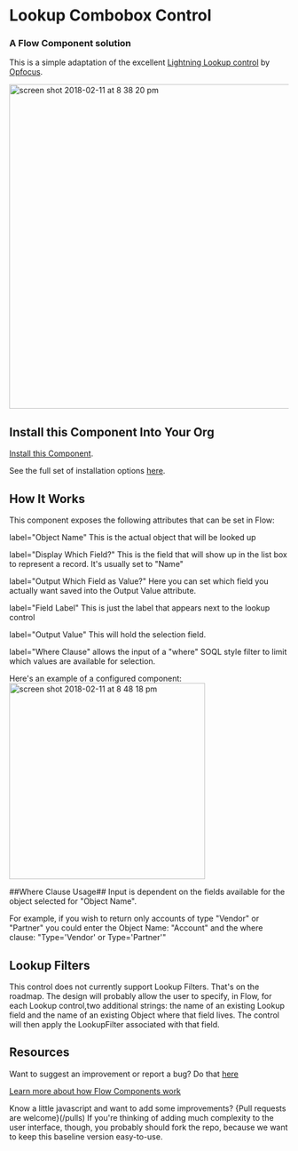 # Lookup Combobox Control #

### A Flow Component solution  ###

This is a simple adaptation of the excellent [Lightning Lookup control](https://opfocus.com/lightning-lookup-input-field-2/) by [Opfocus](https://opfocus.com/).   

<img width="584" alt="screen shot 2018-02-11 at 8 38 20 pm" src="https://user-images.githubusercontent.com/3140883/36083801-c54a23ea-0f6b-11e8-8adf-10d2f35f131b.png">

## Install this Component Into Your Org ##

[Install this Component](/flow_screen_components/lookupFSC/mdapioutput/lookupFSC.zip).

See the full set of installation options [here](/install.md).

## How It Works ##

This component exposes the following attributes that can be set in Flow:

label="Object Name" This is the actual object that will be looked up

label="Display Which Field?" This is the field that will show up in the list box to represent a record. It's usually set to "Name"

label="Output Which Field as Value?" Here you can set which field you actually want saved into the Output Value attribute.

label="Field Label"  This is just the label that appears next to the lookup control

label="Output Value" This will hold the selection field. 

label="Where Clause" allows the input of a "where" SOQL style filter to limit which values are available for selection.

Here's an example of a configured component:
<img width="353" alt="screen shot 2018-02-11 at 8 48 18 pm" src="https://user-images.githubusercontent.com/3140883/36083917-ed8c32ca-0f6c-11e8-956d-82c674a92495.png">

##Where Clause Usage##
Input is dependent on the fields available for the object selected for "Object Name".

For example, if you wish to return only accounts of type "Vendor" or "Partner" you could enter the Object Name: "Account" and the where clause: "Type='Vendor' or Type='Partner'"

## Lookup Filters ##
This control does not currently support Lookup Filters. That's on the roadmap. The design will probably allow the user to specify, in Flow, for each Lookup control,two additional strings: the name of an existing Lookup field and the name of an existing Object where that field lives. The control will then apply the LookupFilter associated with that field. 

## Resources ##

Want to suggest an improvement or report a bug? Do that [here](/issues)

[Learn more about how Flow Components work](/README.md)

Know a little javascript and want to add some improvements? {Pull requests are welcome}(/pulls) If you're thinking of adding much complexity to the user interface, though, you probably should fork the repo, because we want to keep this baseline version easy-to-use.







